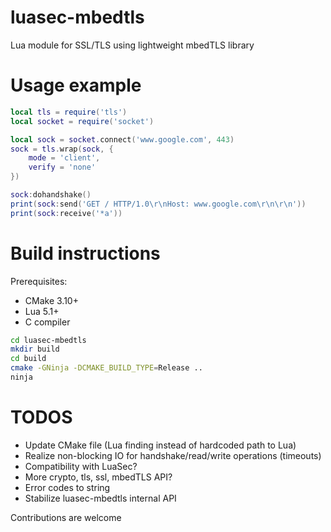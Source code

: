 # luasec-mbedtls
Lua module for SSL/TLS using lightweight mbedTLS library

# Usage example
```lua
local tls = require('tls')
local socket = require('socket')

local sock = socket.connect('www.google.com', 443)
sock = tls.wrap(sock, {
    mode = 'client',
    verify = 'none'
})

sock:dohandshake()
print(sock:send('GET / HTTP/1.0\r\nHost: www.google.com\r\n\r\n'))
print(sock:receive('*a'))
```

# Build instructions
Prerequisites:
- CMake 3.10+
- Lua 5.1+
- C compiler

```bash
cd luasec-mbedtls
mkdir build
cd build
cmake -GNinja -DCMAKE_BUILD_TYPE=Release ..
ninja
```

# TODOS
- Update CMake file (Lua finding instead of hardcoded path to Lua)
- Realize non-blocking IO for handshake/read/write operations (timeouts)
- Compatibility with LuaSec?
- More crypto, tls, ssl, mbedTLS API?
- Error codes to string
- Stabilize luasec-mbedtls internal API



Contributions are welcome
